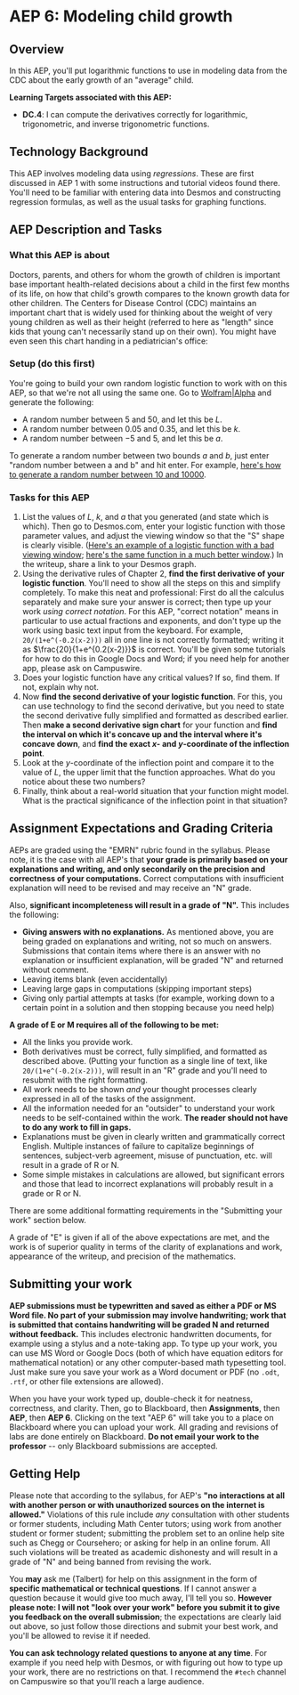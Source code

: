 # AEP 6: Modeling child growth

## Overview

In this AEP, you'll put logarithmic functions to use in modeling data from the CDC about the early growth of an "average" child. 

**Learning Targets associated with this AEP:**

-   **DC.4**: I can compute the derivatives correctly for logarithmic, trigonometric, and inverse trigonometric functions.

## Technology Background

This AEP involves modeling data using *regressions*. These are first discussed in AEP 1 with some instructions and tutorial videos found there. You'll need to be familiar with entering data into Desmos and constructing regression formulas, as well as the usual tasks for graphing functions. 

## AEP Description and Tasks

### What this AEP is about

Doctors, parents, and others for whom the growth of children is important base important health-related decisions about a child in the first few months of its life, on how that child's growth compares to the known growth data for other children. The Centers for Disease Control (CDC) maintains an important chart that is widely used for thinking about the weight of very young children as well as their height (referred to here as "length" since kids that young can't necessarily stand up on their own). You might have even seen this chart handing in a pediatrician's office: 





### Setup (do this first) 

You're going to build your own random logistic function to work with on this AEP, so that we're not all using the same one. Go to [Wolfram|Alpha](http://wolframalpha.com) and generate the following: 

- A random number between 5 and 50, and let this be $L$. 
- A random number between 0.05 and 0.35, and let this be $k$. 
- A random number between $-5$ and $5$, and let this be $a$. 

To generate a random number between two bounds $a$ and $b$, just enter "random number between a and b" and hit enter. For example, [here's how to generate a random number between 10 and 10000](https://www.wolframalpha.com/input/?i=random%20number%20between%2010%20and%2010000). 


### Tasks for this AEP

1. List the values of $L$, $k$, and $a$ that you generated (and state which is which). Then go to Desmos.com, enter your logistic function with those parameter values, and adjust the viewing window so that the "S" shape is clearly visible. ([Here's an example of a logistic function with a bad viewing window](https://ibb.co/XbPsCFd); [here's the same function in a much better window](https://ibb.co/c3cgp0h).) In the writeup, share a link to your Desmos graph. 
2. Using the derivative rules of Chapter 2, **find the first derivative of your logistic function**. You'll need to show all the steps on this and simplify completely. To make this neat and professional: First do all the calculus separately and make sure your answer is correct; then type up your work *using correct notation*. For this AEP, "correct notation" means in particular to use actual fractions and exponents, and don't type up the work using basic text input from the keyboard. For example, `20/(1+e^(-0.2(x-2)))` all in one line is not correctly formatted; writing it as $\frac{20}{1+e^{0.2(x-2)}}$ is correct. You'll be given some tutorials for how to do this in Google Docs and Word; if you need help for another app, please ask on Campuswire. 
3. Does your logistic function have any critical values? If so, find them. If not, explain why not. 
4. Now **find the second derivative of your logistic function**. For this, you can use technology to find the second derivative, but you need to state the second derivative fully simplified and formatted as described earlier. Then **make a second derivative sign chart** for your function and **find the interval on which it's concave up and the interval where it's concave down**, and **find the exact $x$- and $y$-coordinate of the inflection point**. 
5. Look at the $y$-coordinate of the inflection point and compare it to the value of $L$, the upper limit that the function approaches. What do you notice about these two numbers? 
6. Finally, think about a real-world situation that your function might model. What is the practical significance of the inflection point in that situation? 

## Assignment Expectations and Grading Criteria 

AEPs are graded using the "EMRN" rubric found in the syllabus. Please note, it is the case with all AEP's that **your grade is primarily based on your explanations and writing, and only secondarily on the precision and correctness of your computations.** Correct computations with insufficient explanation will need to be revised and may receive an "N" grade. 

Also, **significant incompleteness will result in a grade of "N".** This includes the following: 

- **Giving answers with no explanations.** As mentioned above, you are being graded on explanations and writing, not so much on answers. Submissions that contain items where there is an answer with no explanation or insufficient explanation, will be graded "N" and returned without comment.
- Leaving items blank (even accidentally)
- Leaving large gaps in computations (skipping important steps) 
- Giving only partial attempts at tasks (for example, working down to a certain point in a solution and then stopping because you need help) 



**A grade of E or M requires all of the following to be met:**

- All the links you provide work. 
- Both derivatives must be correct, fully simplified, and formatted as described above. (Putting your function as a single line of text, like `20/(1+e^(-0.2(x-2)))`, will result in an "R" grade and you'll need to resubmit with the right formatting.
- All work needs to be shown *and* your thought processes clearly expressed in all of the tasks of the assignment. 
- All the information needed for an "outsider" to understand your work needs to be self-contained within the work. **The reader should not have to do any work to fill in gaps.** 
- Explanations must be given in clearly written and grammatically correct English. Multiple instances of failure to capitalize beginnings of sentences, subject-verb agreement, misuse of punctuation, etc. will result in a grade of R or N. 
- Some simple mistakes in calculations are allowed, but significant errors and those that lead to incorrect explanations will probably result in a grade or R or N. 


There are some additional formatting requirements in the "Submitting your work" section below. 


A grade of "E" is given if all of the above expectations are met, and the work is of superior quality in terms of the clarity of explanations and work, appearance of the writeup, and precision of the mathematics. 



## Submitting your work 

**AEP submissions must be typewritten and saved as either a PDF or MS Word file. No part of your submission may involve handwriting; work that is submitted that contains handwriting will be graded N and returned without feedback.** This includes electronic handwritten documents, for example using a stylus and a note-taking app. To type up your work, you can use MS Word or Google Docs (both of which have equation editors for mathematical notation) or any other computer-based math typesetting tool. Just make sure you save your work as a Word document or PDF (no `.odt`, `.rtf`, or other file extensions are allowed).

When you have your work typed up, double-check it for neatness, correctness, and clarity. Then, go to Blackboard, then **Assignments**, then **AEP**, then **AEP 6**. Clicking on the text "AEP 6" will take you to a place on Blackboard where you can upload your work. All grading and revisions of labs are done entirely on Blackboard. **Do not email your work to the professor** -- only Blackboard submissions are accepted.

## Getting Help

Please note that according to the syllabus, for AEP's **"no interactions at all with another person or with unauthorized sources on the internet is allowed."** Violations of this rule include *any* consultation with other students or former students, including Math Center tutors; using work from another student or former student; submitting the problem set to an online help site such as Chegg or Coursehero; or asking for help in an online forum. All such violations will be treated as academic dishonesty and will result in a grade of "N" and being banned from revising the work. 

You **may** ask me (Talbert) for help on this assignment in the form of **specific mathematical or technical questions**. If I cannot answer a question because it would give too much away, I'll tell you so. **However please note: I will not "look over your work" before you submit it to give you feedback on the overall submission**; the expectations are clearly laid out above, so just follow those directions and submit your best work, and you'll be allowed to revise it if needed. 
 
**You can ask technology related questions to anyone at any time**. For example if you need help with Desmos, or with figuring out how to type up your work, there are no restrictions on that. I recommend the `#tech` channel on Campuswire so that you'll reach a large audience. 
<!--stackedit_data:
eyJoaXN0b3J5IjpbLTE4MTYyNjg0MTUsLTQ4MzUzMzc5OF19
-->